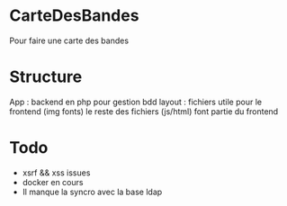 # CarteDesBandes
Pour faire une carte des bandes

# Structure
App : backend en php pour gestion bdd
layout : fichiers utile pour le frontend (img fonts)
le reste des fichiers (js/html) font partie du frontend

# Todo
- xsrf && xss issues
- docker en cours
- Il manque la syncro avec la base ldap
